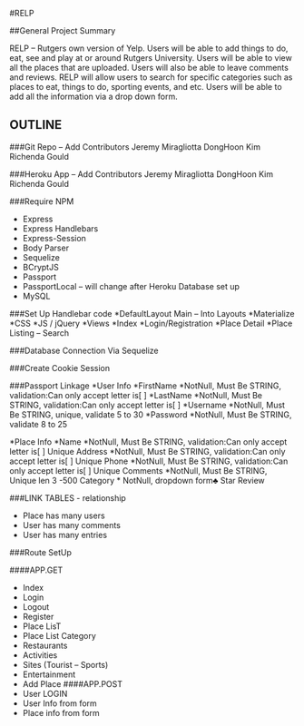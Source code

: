 #RELP

##General Project Summary

RELP – Rutgers own version of Yelp. Users will be able to add things to do, eat, see and play at or around Rutgers University. Users will be able to view all the places that are uploaded. Users will also be able to leave comments and reviews. RELP will allow users to search for specific categories such as places to eat, things to do, sporting events, and etc. Users will be able to add all the information via a drop down form.

## OUTLINE

###Git Repo – Add Contributors
  Jeremy Miragliotta
  DongHoon Kim
  Richenda Gould

###Heroku App – Add Contributors
  Jeremy Miragliotta
  DongHoon Kim
  Richenda Gould

###Require NPM
  * Express
  * Express Handlebars
  * Express-Session
  * Body Parser
  * Sequelize
  * BCryptJS
  * Passport
  * PassportLocal – will change after Heroku Database set up
  * MySQL

###Set Up Handlebar code
  *DefaultLayout Main – Into Layouts
    *Materialize
    *CSS
    *JS / jQuery
*Views
  *Index
  *Login/Registration
  *Place Detail
  *Place Listing – Search

###Database Connection Via Sequelize

###Create Cookie Session

###Passport Linkage
  *User Info
    *FirstName
    *NotNull, Must Be STRING, validation:Can only accept letter is[ ]
    *LastName
    *NotNull, Must Be STRING, validation:Can only accept letter is[ ]
    *Username
    *NotNull, Must Be STRING,  unique, validate 5 to 30
    *Password
    *NotNull, Must Be STRING, validate 8 to 25

  *Place Info
    *Name
      *NotNull, Must Be STRING, validation:Can only accept letter is[ ] Unique
    Address
      *NotNull, Must Be STRING, validation:Can only accept letter is[ ] Unique
    Phone
      *NotNull, Must Be STRING, validation:Can only accept letter is[ ] Unique
    Comments
      *NotNull, Must Be STRING,  Unique len 3 -500
    Category
    * NotNull, dropdown form♣
    Star Review

###LINK TABLES - relationship
  * Place has many users
  * User has many comments
  * User has many entries

###Route SetUp

####APP.GET
  * Index
  * Login
  * Logout
  * Register
  * Place LisT
  * Place List Category
  * Restaurants
  * Activities
  * Sites (Tourist – Sports)
  * Entertainment
  * Add Place
####APP.POST
  * User LOGIN
  * User Info from form
  * Place info from form
